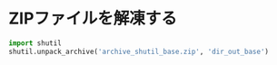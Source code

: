 # ZIPファイルを解凍する



```python
import shutil
shutil.unpack_archive('archive_shutil_base.zip', 'dir_out_base')
```

